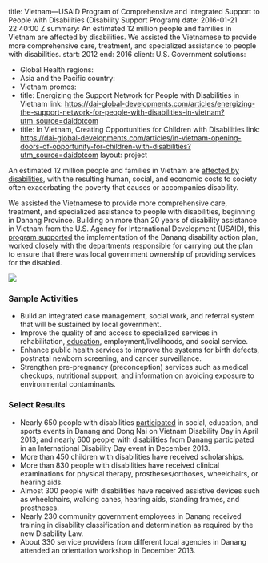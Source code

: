 
title: Vietnam—USAID Program of Comprehensive and Integrated Support to People with
  Disabilities (Disability Support Program)
date: 2016-01-21 22:40:00 Z
summary: An estimated 12 million people and families in Vietnam are affected by disabilities.
  We assisted the Vietnamese to provide more comprehensive care, treatment, and specialized
  assistance to people with disabilities.
start: 2012
end: 2016
client: U.S. Government
solutions:
- Global Health
regions:
- Asia and the Pacific
country:
- Vietnam
promos:
- title: Energizing the Support Network for People with Disabilities in Vietnam
  link: https://dai-global-developments.com/articles/energizing-the-support-network-for-people-with-disabilities-in-vietnam?utm_source=daidotcom
- title: In Vietnam, Creating Opportunities for Children with Disabilities
  link: https://dai-global-developments.com/articles/in-vietnam-opening-doors-of-opportunity-for-children-with-disabilities?utm_source=daidotcom
layout: project


An estimated 12 million people and families in Vietnam are [affected by disabilities][1], with the resulting human, social, and economic costs to society often exacerbating the poverty that causes or accompanies disability.

We assisted the Vietnamese to provide more comprehensive care, treatment, and specialized assistance to people with disabilities, beginning in Danang Province. Building on more than 20 years of disability assistance in Vietnam from the U.S. Agency for International Development (USAID), this [program supported][2] the implementation of the Danang disability action plan, worked closely with the departments responsible for carrying out the plan to ensure that there was local government ownership of providing services for the disabled.

![][3]

### Sample Activities

* Build an integrated case management, social work, and referral system that will be sustained by local government.
* Improve the quality of and access to specialized services in rehabilitation, [education][4], employment/livelihoods, and social service.
* Enhance public health services to improve the systems for birth defects, postnatal newborn screening, and cancer surveillance.
* Strengthen pre-pregnancy (preconception) services such as medical checkups, nutritional support, and information on avoiding exposure to environmental contaminants.

### Select Results

* Nearly 650 people with disabilities [participated][5] in social, education, and sports events in Danang and Dong Nai on Vietnam Disability Day in April 2013; and nearly 600 people with disabilities from Danang participated in an International Disability Day event in December 2013.
* More than 450 children with disabilities have received scholarships.
* More than 830 people with disabilities have received clinical examinations for physical therapy, prostheses/orthoses, wheelchairs, or hearing aids.
* Almost 300 people with disabilities have received assistive devices such as wheelchairs, walking canes, hearing aids, standing frames, and prostheses.
* Nearly 230 community government employees in Danang received training in disability classification and determination as required by the new Disability Law.
* About 330 service providers from different local agencies in Danang attended an orientation workshop in December 2013.

[1]: http://dai-global-developments.com/articles/energizing-the-support-network-for-people-with-disabilities-in-vietnam?utm_source=daidotcom
[2]: http://www.usaid.gov/vietnam/persons-with-disabilities
[3]: https://assetify-dai.com/projects/Vietnam_DSP.jpg
[4]: http://dai-global-developments.com/articles/in-vietnam-opening-doors-of-opportunity-for-children-with-disabilities?utm_source=daidotcom
[5]: http://www.usaid.gov/sites/default/files/documents/1861/PDSP_Project_Update-Beneficiary_Summary_September-2014-USAID.pdf
